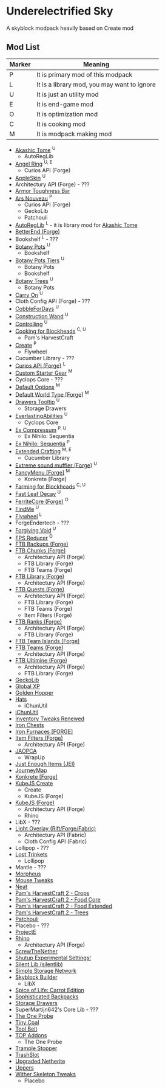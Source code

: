 # Underelectrified Sky

A skyblock modpack heavily based on Create mod

## Mod List

| Marker | Meaning                                     |
| ------ | ------------------------------------------- |
| P      | It is primary mod of this modpack           |
| L      | It is a library mod, you may want to ignore |
| U      | It is just an utility mod                   |
| E      | It is end-game mod                          |
| O      | It is optimization mod                      |
| C      | It is cooking mod                           |
| M      | It is modpack making mod                    |

- [Akashic Tome] <sup>U</sup>
  - AutoRegLib
- [Angel Ring] <sup>U, E</sup>
  - Curios API (Forge)
- [AppleSkin] <sup>U</sup>
- Architectury API (Forge) - ???
- [Armor Toughness Bar]
- [Ars Nouveau] <sup>P</sup>
  - Curios API (Forge)
  - GeckoLib
  - Patchouli
- [AutoRegLib] <sup>L</sup> - it is library mod for [Akashic Tome]
- [BetterEnd (Forge)]
- Bookshelf <sup>L</sup> - ???
- [Botany Pots] <sup>U</sup>
  - Bookshelf
- [Botany Pots Tiers] <sup>U</sup>
  - Botany Pots
  - Bookshelf
- [Botany Trees] <sup>U</sup>
  - Botany Pots
- [Carry On] <sup>U</sup>
- Cloth Config API (Forge) - ???
- [CobbleForDays] <sup>U</sup>
- [Construction Wand] <sup>U</sup>
- [Controlling] <sup>U</sup>
- [Cooking for Blockheads] <sup>C, U</sup>
  - Pam's HarvestCraft
- [Create] <sup>P</sup>
  - Flywheel
- Cucumber Library - ???
- [Curios API (Forge)] <sup>L</sup>
- [Custom Starter Gear] <sup>M</sup>
- Cyclops Core - ???
- [Default Options] <sup>M</sup>
- [Default World Type \[Forge\]] <sup>M</sup>
- [Drawers Tooltip] <sup>U</sup>
  - Storage Drawers
- [EverlastingAbilities] <sup>U</sup>
  - Cyclops Core
- [Ex Compressum] <sup>P, U</sup>
  - Ex Nihilo: Sequentia
- [Ex Nihilo: Sequentia] <sup>P</sup>
- [Extended Crafting] <sup>M, E</sup>
  - Cucumber Library
- [Extreme sound muffler (Forge)] <sup>U</sup>
- [FancyMenu \[Forge\]] <sup>M</sup>
  - Konkrete \[Forge\]
- [Farming for Blockheads] <sup>C, U</sup>
- [Fast Leaf Decay] <sup>U</sup>
- [FerriteCore (Forge)] <sup>O</sup>
- [FindMe] <sup>U</sup>
- [Flywheel] <sup>L</sup>
- ForgeEndertech - ???
- [Forgiving Void] <sup>U</sup>
- [FPS Reducer] <sup>O</sup>
- [FTB Backups (Forge)]
- [FTB Chunks (Forge)]
  - Architectury API (Forge)
  - FTB Library (Forge)
  - FTB Teams (Forge)
- [FTB Library (Forge)]
  - Architectury API (Forge)
- [FTB Quests (Forge)]
  - Architectury API (Forge)
  - FTB Library (Forge)
  - FTB Teams (Forge)
  - Item Filters (Forge)
- [FTB Ranks (Forge)]
  - Architectury API (Forge)
  - FTB Library (Forge)
- [FTB Team Islands (Forge)]
- [FTB Teams (Forge)]
  - Architectury API (Forge)
- [FTB Ultimine (Forge)]
  - Architectury API (Forge)
  - FTB Library (Forge)
- [GeckoLib]
- [Global XP]
- [Golden Hopper]
- [Hats]
  - iChunUtil
- [iChunUtil]
- [Inventory Tweaks Renewed]
- [Iron Chests]
- [Iron Furnaces \[FORGE\]]
- [Item Filters (Forge)]
  - Architectury API (Forge)
- [JAOPCA]
  - WrapUp
- [Just Enough Items (JEI)]
- [JourneyMap]
- [Konkrete \[Forge\]]
- [KubeJS Create]
  - Create
  - KubeJS (Forge)
- [KubeJS (Forge)]
  - Architectury API (Forge)
  - Rhino
- LibX - ???
- [Light Overlay (Rift/Forge/Fabric)]
  - Architectury API (Fabric)
  - Cloth Config API (Fabric)
- Lollipop - ???
- [Lost Trinkets]
  - Lollipop
- Mantle - ???
- [Morpheus]
- [Mouse Tweaks]
- [Neat]
- [Pam's HarvestCraft 2 - Crops]
- [Pam's HarvestCraft 2 - Food Core]
- [Pam's HarvestCraft 2 - Food Extended]
- [Pam's HarvestCraft 2 - Trees]
- [Patchouli]
- Placebo - ???
- [ProjectE]
- [Rhino]
  - Architectury API (Forge)
- [ScrewTheNether]
- [Shutup Experimental Settings!]
- [Silent Lib (silentlib)]
- [Simple Storage Network]
- [Skyblock Builder]
  - LibX
- [Spice of Life: Carrot Edition]
- [Sophisticated Backpacks]
- [Storage Drawers]
- SuperMartijn642's Core Lib - ???
- [The One Probe]
- [Tiny Coal]
- [Tool Belt]
- [TOP Addons]
  - The One Probe
- [Trample Stopper]
- [TrashSlot]
- [Upgraded Netherite]
- [Uppers]
- [Wither Skeleton Tweaks]
  - Placebo

[Akashic Tome]: https://www.curseforge.com/minecraft/mc-mods/akashic-tome
[Angel Ring]: https://www.curseforge.com/minecraft/mc-mods/angel-ring
[AppleSkin]: https://www.curseforge.com/minecraft/mc-mods/appleskin
[Armor Toughness Bar]: https://www.curseforge.com/minecraft/mc-mods/armor-toughness-bar
[Ars Nouveau]: https://www.curseforge.com/minecraft/mc-mods/ars-nouveau
[AutoRegLib]: https://www.curseforge.com/minecraft/mc-mods/autoreglib
[BetterEnd (Forge)]: https://www.curseforge.com/minecraft/mc-mods/betterend-forge-port
[Botany Pots]: https://www.curseforge.com/minecraft/mc-mods/botany-pots
[Botany Pots Tiers]: https://www.curseforge.com/minecraft/mc-mods/botany-pots-tiers
[Botany Trees]: https://www.curseforge.com/minecraft/mc-mods/botany-trees
[Carry On]: https://www.curseforge.com/minecraft/mc-mods/carry-on
[CobbleForDays]: https://www.curseforge.com/minecraft/mc-mods/cobblefordays
[Construction Wand]: https://www.curseforge.com/minecraft/mc-mods/construction-wand
[Controlling]: https://www.curseforge.com/minecraft/mc-mods/controlling
[Cooking for Blockheads]: https://www.curseforge.com/minecraft/mc-mods/cooking-for-blockheads
[Create]: https://www.curseforge.com/minecraft/mc-mods/create
[Curios API (Forge)]: https://www.curseforge.com/minecraft/mc-mods/curios
[Custom Starter Gear]: https://www.curseforge.com/minecraft/mc-mods/custom-starter-gear
[Default Options]: https://www.curseforge.com/minecraft/mc-mods/default-options
[Default World Type \[Forge\]]: https://www.curseforge.com/minecraft/mc-mods/defaultworldtype
[Drawers Tooltip]: https://www.curseforge.com/minecraft/mc-mods/drawers-tooltip
[EverlastingAbilities]: https://www.curseforge.com/minecraft/mc-mods/everlastingabilities
[Ex Compressum]: https://www.curseforge.com/minecraft/mc-mods/ex-compressum
[Ex Nihilo: Sequentia]: https://www.curseforge.com/minecraft/mc-mods/ex-nihilo-sequentia
[Extended Crafting]: https://www.curseforge.com/minecraft/mc-mods/extended-crafting
[Extreme sound muffler (Forge)]: https://www.curseforge.com/minecraft/mc-mods/extreme-sound-muffler
[FancyMenu \[Forge\]]: https://www.curseforge.com/minecraft/mc-mods/fancymenu
[Farming for Blockheads]: https://www.curseforge.com/minecraft/mc-mods/farming-for-blockheads
[Fast Leaf Decay]: https://www.curseforge.com/minecraft/mc-mods/fast-leaf-decay
[FerriteCore (Forge)]: https://www.curseforge.com/minecraft/mc-mods/ferritecore
[FindMe]: https://www.curseforge.com/minecraft/mc-mods/findme
[Flywheel]: https://www.curseforge.com/minecraft/mc-mods/flywheel
[Forgiving Void]: https://www.curseforge.com/minecraft/mc-mods/forgiving-void
[FPS Reducer]: https://www.curseforge.com/minecraft/mc-mods/fps-reducer
[FTB Backups (Forge)]: https://www.curseforge.com/minecraft/mc-mods/ftb-backups-forge
[FTB Chunks (Forge)]: https://www.curseforge.com/minecraft/mc-mods/ftb-chunks-forge
[FTB Library (Forge)]: https://www.curseforge.com/minecraft/mc-mods/ftb-library-forge
[FTB Quests (Forge)]: https://www.curseforge.com/minecraft/mc-mods/ftb-quests-forge
[FTB Ranks (Forge)]: https://www.curseforge.com/minecraft/mc-mods/ftb-ranks-forge
[FTB Team Islands (Forge)]: https://www.curseforge.com/minecraft/mc-mods/ftb-team-islands-forge
[FTB Teams (Forge)]: https://www.curseforge.com/minecraft/mc-mods/ftb-teams-forge
[FTB Ultimine (Forge)]: https://www.curseforge.com/minecraft/mc-mods/ftb-ultimine-forge
[GeckoLib]: https://www.curseforge.com/minecraft/mc-mods/geckolib
[Global XP]: https://www.curseforge.com/minecraft/mc-mods/global-xp
[Golden Hopper]: https://www.curseforge.com/minecraft/mc-mods/golden-hopper
[Hats]: https://www.curseforge.com/minecraft/mc-mods/hats
[iChunUtil]: https://www.curseforge.com/minecraft/mc-mods/ichunutil
[Inventory Tweaks Renewed]: https://www.curseforge.com/minecraft/mc-mods/inventory-tweaks-renewed
[Iron Chests]: https://www.curseforge.com/minecraft/mc-mods/iron-chests
[Iron Furnaces \[FORGE\]]: https://www.curseforge.com/minecraft/mc-mods/iron-furnaces
[Item Filters (Forge)]: https://www.curseforge.com/minecraft/mc-mods/item-filters-forge
[JAOPCA]: https://www.curseforge.com/minecraft/mc-mods/jaopca
[Just Enough Items (JEI)]: https://www.curseforge.com/minecraft/mc-mods/jei
[JourneyMap]: https://www.curseforge.com/minecraft/mc-mods/journeymap
[Konkrete \[Forge\]]: https://www.curseforge.com/minecraft/mc-mods/konkrete
[KubeJS Create]: https://www.curseforge.com/minecraft/mc-mods/kubejs-create
[KubeJS (Forge)]: https://www.curseforge.com/minecraft/mc-mods/kubejs-forge
[Light Overlay (Rift/Forge/Fabric)]: https://www.curseforge.com/minecraft/mc-mods/light-overlay
[Lost Trinkets]: https://www.curseforge.com/minecraft/mc-mods/lost-trinkets
[Morpheus]: https://www.curseforge.com/minecraft/mc-mods/morpheus
[Mouse Tweaks]: https://www.curseforge.com/minecraft/mc-mods/mouse-tweaks
[Neat]: https://www.curseforge.com/minecraft/mc-mods/neat
[Pam's HarvestCraft 2 - Crops]: https://www.curseforge.com/minecraft/mc-mods/pams-harvestcraft-2-crops
[Pam's HarvestCraft 2 - Food Core]: https://www.curseforge.com/minecraft/mc-mods/pams-harvestcraft-2-food-core
[Pam's HarvestCraft 2 - Food Extended]: https://www.curseforge.com/minecraft/mc-mods/pams-harvestcraft-2-food-extended
[Pam's HarvestCraft 2 - Trees]: https://www.curseforge.com/minecraft/mc-mods/pams-harvestcraft-2-trees
[Patchouli]: https://www.curseforge.com/minecraft/mc-mods/patchouli
[ProjectE]: https://www.curseforge.com/minecraft/mc-mods/projecte
[Rhino]: https://www.curseforge.com/minecraft/mc-mods/rhino
[ScrewTheNether]: https://www.curseforge.com/minecraft/mc-mods/screwthenether
[Shutup Experimental Settings!]: https://www.curseforge.com/minecraft/mc-mods/shutup-experimental-settings
[Silent Lib (silentlib)]: https://www.curseforge.com/minecraft/mc-mods/silent-lib
[Simple Storage Network]: https://www.curseforge.com/minecraft/mc-mods/simple-storage-network
[Skyblock Builder]: https://www.curseforge.com/minecraft/mc-mods/skyblock-builder
[Spice of Life: Carrot Edition]: https://www.curseforge.com/minecraft/mc-mods/spice-of-life-carrot-edition
[Sophisticated Backpacks]: https://www.curseforge.com/minecraft/mc-mods/sophisticated-backpacks
[Storage Drawers]: https://www.curseforge.com/minecraft/mc-mods/storage-drawers
[The One Probe]: https://www.curseforge.com/minecraft/mc-mods/the-one-probe
[Tiny Coal]: https://www.curseforge.com/minecraft/mc-mods/tiny-coal
[Tool Belt]: https://www.curseforge.com/minecraft/mc-mods/tool-belt
[TOP Addons]: https://www.curseforge.com/minecraft/mc-mods/top-addons
[Trample Stopper]: https://www.curseforge.com/minecraft/mc-mods/trample-stopper
[TrashSlot]: https://www.curseforge.com/minecraft/mc-mods/trashslot
[Upgraded Netherite]: https://www.curseforge.com/minecraft/mc-mods/upgraded-netherite
[Uppers]: https://www.curseforge.com/minecraft/mc-mods/uppers
[Wither Skeleton Tweaks]: https://www.curseforge.com/minecraft/mc-mods/wither-skeleton-tweaks
